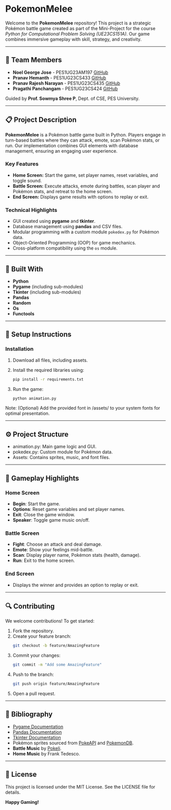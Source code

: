 # PokemonMelee

Welcome to the **PokemonMelee** repository! This project is a strategic Pokémon battle game created as part of the Mini-Project for the course _Python for Computational Problem Solving (UE23CS151A)_. Our game combines immersive gameplay with skill, strategy, and creativity.

---

## 👥 Team Members

- **Noel George Jose** - PES1UG23AM197 [GitHub](https://github.com/NJWasTaken)
- **Pranav Hemanth** - PES1UG23CS433 [GitHub](https://github.com/Pranavh-2004/)
- **Pranav Rajesh Narayan** - PES1UG23CS435 [GitHub](https://github.com/pranav-rn)
- **Pragathi Panchangam** - PES1UG23CS424 [GitHub](https://github.com/pragathip005)

Guided by **Prof. Sowmya Shree P**, Dept. of CSE, PES University.

---

## 📋 Project Description

**PokemonMelee** is a Pokémon battle game built in Python. Players engage in turn-based battles where they can attack, emote, scan Pokémon stats, or run. Our implementation combines GUI elements with database management, ensuring an engaging user experience.

### Key Features

- **Home Screen:** Start the game, set player names, reset variables, and toggle sound.
- **Battle Screen:** Execute attacks, emote during battles, scan player and Pokémon stats, and retreat to the home screen.
- **End Screen:** Displays game results with options to replay or exit.

### Technical Highlights

- GUI created using **pygame** and **tkinter**.
- Database management using **pandas** and CSV files.
- Modular programming with a custom module `pokedex.py` for Pokémon data.
- Object-Oriented Programming (OOP) for game mechanics.
- Cross-platform compatibility using the `os` module.

---

## 🚀 Built With

- **Python**
- **Pygame** (including sub-modules)
- **Tkinter** (including sub-modules)
- **Pandas**
- **Random**
- **Os**
- **Functools**

---

## 📡 Setup Instructions

### Installation

1. Download all files, including assets.
2. Install the required libraries using:
   ```bash
   pip install -r requirements.txt
   ```
3. Run the game:

   ```bash
   python animation.py
   ```

Note: (Optional) Add the provided font in /assets/ to your system fonts for optimal presentation.

---

## ⚙️ Project Structure

- animation.py: Main game logic and GUI.
- pokedex.py: Custom module for Pokémon data.
- Assets: Contains sprites, music, and font files.

---

## 🔧 Gameplay Highlights

### Home Screen

- **Begin**: Start the game.
- **Options**: Reset game variables and set player names.
- **Exit**: Close the game window.
- **Speaker**: Toggle game music on/off.

### Battle Screen

- **Fight**: Choose an attack and deal damage.
- **Emote**: Show your feelings mid-battle.
- **Scan**: Display player name, Pokémon stats (health, damage).
- **Run**: Exit to the home screen.

### End Screen

- Displays the winner and provides an option to replay or exit.

---

## 🔍 Contributing

We welcome contributions! To get started:

1. Fork the repository.
2. Create your feature branch:
   ```bash
   git checkout -b feature/AmazingFeature
   ```
3. Commit your changes:
   ```bash
   git commit -m "Add some AmazingFeature"
   ```
4. Push to the branch:
   ```bash
   git push origin feature/AmazingFeature
   ```
5. Open a pull request.

---

## 🎵 Bibliography

- [Pygame Documentation](https://www.pygame.org/docs/)
- [Pandas Documentation](https://pandas.pydata.org/docs/)
- [Tkinter Documentation](https://docs.python.org/3/library/tkinter.html)
- Pokémon sprites sourced from [PokeAPI](https://pokeapi.co/) and [PokemonDB](https://pokemondb.net/).
- **Battle Music** by [Pokeli](https://www.youtube.com/user/PkmnBWremix).
- **Home Music** by Frank Tedesco.

---

## 📜 License

This project is licensed under the MIT License. See the LICENSE file for details.

**Happy Gaming!**
